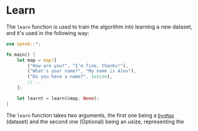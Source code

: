 # Learn

The `learn` function is used to train the algorithm into learning a new dataset, and it's used in the following way:

```rust
use speak::*;

fn main() {
	let map = map![
		("How are you?", "I'm fine, thanks!"),
		("What's your name?", "My name is Alex"),
		("Do you have a name?", 1usize),
		// ...
	];

	let learnt = learn(&map, None);
}
```

The `learn` function takes two arguments, the first one being a [`DynMap`][dynmap] (dataset) and the second one (Optional) being an usize, representing the 

[dynmap]: ../struct/dynmap.md
